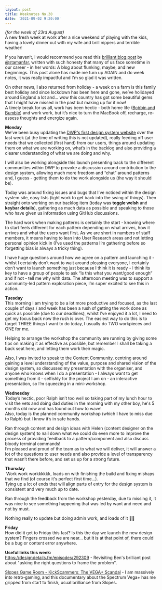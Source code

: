 ```yaml
---
layout: post
title: Weeknotes No.30
date: '2021-09-02 9:20:00'
---
```

<em>(for the week of 23rd August)</em><br>
A new fresh week at work after a nice weekend of playing with the kids, having a lovely dinner out with my wife and brill nippers and terrible weather!

If you haven’t, I would recommend you read this <a href="https://stamanfar.medium.com/just-say-it-3c43a83c1ea9">brilliant blog post</a> by <a href="https://twitter.com/stamanfar?lang=en">@stamanfar</a>, written with such honesty that many of us face sometime in our career - in her words: A blog about flunking, maybe, and new beginnings. This post alone has made me turn up AGAIN and do week notes, it was really impactful and I'm so glad it was written.

On other news, I also returned from holiday - a week on a farm is this family best holiday and since lockdown has been here and gone, we’ve holidayed around England a lot and… wow this country has got some beautiful gems that I might have missed in the past but making up for it now!<br>
A timely break for us all, work has been hectic - both home life (<a href="https://www.bobbinandbumble.com/" title="visit bobbin and bumble">Bobbin and Bumble</a>) and work work, but it’s nice to turn the MacBook off, recharge, re-assess thoughts and energize again.

<strong>Monday</strong><br>
We’ve been busy updating the <a href="https://design-system.dwp.gov.uk/index">DWP's first design system website</a> over the last week (at the time of writing this is not updated), really feeding off user needs that we collected (first hand) from our users, things around updating them on what we are working on, what’s in the backlog and also providing a clearer understanding of what we are doing and why.

I will also be working alongside this launch presenting back to the different communities within DWP to provoke a discussion around contribution to the design system, allowing much more freedom and “chat” around patterns and, I guess - getting them to do the work alongside us (the way it should be).

Today was around fixing issues and bugs that I’ve noticed within the design system site, easy lists (light work to get back into the swing of things).
Then straight onto working on our backlog item (today was <strong>toggle welsh</strong> and <strong>keybar details</strong>), gathering as much data as possible and speaking to those who have given us information using GitHub discussions.

The hard work when making patterns is certainly the start - knowing where to start feels different for each pattern depending on what arrives, how it arrives and what the users want first. As we are short in numbers of staff members, it means having to lean into User Research areas and not letting personal opinion kick in (I’ve used the patterns I’m gathering before so forgetting bias is always a tricky thing).

I have huge questions around how we agree on a pattern and launching it - whilst I certainly don’t want to wait around pleasing everyone, I certainly don’t want to launch something just because I think it is ready - I think its key to have a group of people to ask “Is this what you want/good enough” and if not - tell me why with data.
The afternoon meeting was to support a community-led pattern exploration piece, I’m super excited to see this in action.

<strong>Tuesday</strong><br>
This morning I am trying to be a lot more productive and focused, as the last couple of days / and week has been a rush of getting the work done as quick as possible (due to our deadlines), whilst I’ve enjoyed it a lot, I need to get my focus back now the rush is over. The easiest way to do this is to target THREE things I want to do today, I usually do TWO workpieces and ONE for me. 

 Helping to arrange the workshop the community are running by giving some tips on making it as effective as possible, but remember I shall be taking a back seat here, and letting them work their magic.

Also, I was invited to speak to the Content Community, centring around gaining a level understanding of the value, purpose and shared vision of the design system, so discussed my presentation with the organiser, and anyone who knows when I do a presentation - I always want to get something from it - selfishly for the project I am on - an interactive presentation, so I’m squeezing in a mini-workshop.

<strong>Wednesday</strong><br>
Today’s hectic, poor Ralph isn’t too well so taking part of my lunch hour to visit the vets and doing dad duties in the morning with my other boy, he's 5 months old now and has found out how to wave!<br>
Also, today is the planned community workshop (which I have to miss due to Ralph) but I know it’s in safe hands. 
 
Ran through content and design ideas with Helen (content designer on the design system) to nail down what we could do even more to improve the process of providing feedback to a pattern/component and also discuss bloody terminal commands!<br>
I’m pleased and proud of the team as to what we will deliver, it will answer a lot of the questions to user needs and also provide a level of transparency that wasn’t there before, and set us up for a strong future.

<strong>Thursday</strong><br>
 Work work workkkkkk, loads on with finishing the build and fixing mishaps that we find (of course it's perfect first time…).<br>
Tying up a lot of ends that will align parts of entry for the design system is consistent and very much up to date.

Ran through the feedback from the workshop yesterday, due to missing it, it was nice to see something happening that was led by want and need and not by must.

Nothing really to update but doing admin work, and loads of it 🤦‍♂️

<strong>Friday</strong><br>
How did it get to Friday this fast? Is this the day we launch the new design system? Fingers crossed we are near… but it is at that point of, there could be a bug or content error anywhere.

<strong>Useful links this week:</strong><br>
<a href="https://medium.com/leading-service-design/asking-the-right-questions-to-frame-the-problem-4df95a317983">https://designdetails.fm/episodes/292309</a> - Revisiting Ben's brilliant post about "asking the right questions to frame the problem".

<a href="https://www.youtube.com/watch?v=UkvOlE8qDB0&list=PLMC49V9zeXbGQwEM-my5XLiTWzy4-vf7j&index=67&t=1663s">Slopes Game Room - KickScammers: The VEGA+ Scandal</a> - I am massively into retro-gaming, and this documentary about the Spectrum Vega+ has me gripped from start to finish, usual brilliance from Slopes.

